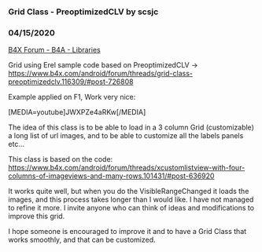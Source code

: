 ### Grid Class - PreoptimizedCLV by scsjc
### 04/15/2020
[B4X Forum - B4A - Libraries](https://www.b4x.com/android/forum/threads/116309/)

Grid using Erel sample code based on PreoptimizedCLV -> <https://www.b4x.com/android/forum/threads/grid-class-preoptimizedclv.116309/#post-726808>  
  
Example applied on F1, Work very nice:  
  
[MEDIA=youtube]JWXPZe4aRKw[/MEDIA]  
  
  
  
The idea of this class is to be able to load in a 3 column Grid (customizable) a long list of url images, and to be able to customize all the labels panels etc…  
  
This class is based on the code:  
<https://www.b4x.com/android/forum/threads/xcustomlistview-with-four-columns-of-imageviews-and-many-rows.101431/#post-636920>  
  
It works quite well, but when you do the VisibleRangeChanged it loads the images, and this process takes longer than I would like. I have not managed to refine it more. I invite anyone who can think of ideas and modifications to improve this grid.  
  
I hope someone is encouraged to improve it and to have a Grid Class that works smoothly, and that can be customized.